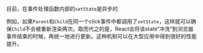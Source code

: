 目前，在事件处理函数内部的`setState`是异步的

例如，如果`Parent`和`Child`在同一个click事件中都调用了`setState`，这样就可以确保`Child`不会被重新渲染两次。取而代之的是，React会将该state“冲洗”到浏览器事件结束的时候，再统一地进行更新。这种机制可以在大型应用中得到很好的性能提升。


